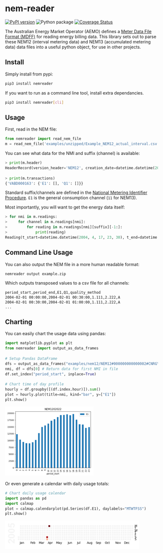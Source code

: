 # nem-reader

[![PyPI version](https://badge.fury.io/py/nemreader.svg)](https://badge.fury.io/py/nemreader) ![Python package](https://github.com/aguinane/nem-reader/workflows/Python%20package/badge.svg?branch=develop) [![Coverage Status](https://coveralls.io/repos/github/aguinane/nem-reader/badge.svg)](https://coveralls.io/github/aguinane/nem-reader)

The Australian Energy Market Operator (AEMO) defines a [Meter Data File Format (MDFF)](https://www.aemo.com.au/Stakeholder-Consultation/Consultations/Meter-Data-File-Format-Specification-NEM12-and-NEM13) for reading energy billing data.
This library sets out to parse these NEM12 (interval metering data) and NEM13 (accumulated metering data) data files into a useful python object, for use in other projects.

## Install

Simply install from pypi:

```sh
pip3 install nemreader
```

If you want to run as a command line tool, install extra dependancies.

```sh
pip3 install nemreader[cli]
```


## Usage

First, read in the NEM file:
```python
from nemreader import read_nem_file
m = read_nem_file('examples/unzipped/Example_NEM12_actual_interval.csv')
```

You can see what data for the NMI and suffix (channel) is available:
```python
> print(m.header)
HeaderRecord(version_header='NEM12', creation_date=datetime.datetime(2004, 4, 20, 13, 0), from_participant='MDA1', to_participant='Ret1')

> print(m.transactions)
{'VABD000163': {'E1': [], 'Q1': []}}
```

Standard suffix/channels are defined in the [National Metering Identifier Procedure](https://www.aemo.com.au/-/media/Files/Electricity/NEM/Retail_and_Metering/Metering-Procedures/2018/MSATS-National-Metering-Identifier-Procedure.pdf).
`E1` is the general consumption channel (`11` for NEM13).

Most importantly, you will want to get the energy data itself:

```python
> for nmi in m.readings:
>     for channel in m.readings[nmi]:
>         for reading in m.readings[nmi][suffix][-1:]:
>             print(reading)
Reading(t_start=datetime.datetime(2004, 4, 17, 23, 30), t_end=datetime.datetime(2004, 4, 18, 0, 0), read_value=14.733, uom='kWh', quality_method='S14', event='', read_start=None, read_end=None)
```

## Command Line Usage

You can also output the NEM file in a more human readable format:

```shell
nemreader output example.zip
```

Which outputs transposed values to a csv file for all channels:

```
period_start,period_end,E1,Q1,quality_method
2004-02-01 00:00:00,2004-02-01 00:30:00,1.111,2.222,A
2004-02-01 00:30:00,2004-02-01 01:00:00,1.111,2.222,A
...
```

## Charting

You can easily chart the usage data using pandas:

```python
import matplotlib.pyplot as plt
from nemreader import output_as_data_frames

# Setup Pandas DataFrame
dfs = output_as_data_frames("examples/nem12/NEM12#000000000000002#CNRGYMDP#NEMMCO.zip")
nmi, df = dfs[0] # Return data for first NMI in file
df.set_index("period_start", inplace=True)

# Chart time of day profile
hourly = df.groupby([(df.index.hour)]).sum()
plot = hourly.plot(title=nmi, kind="bar", y=["E1"])
plt.show()
```

!["Time of day plot"](docs/plot_profile.png)

Or even generate a calendar with daily usage totals:

```python
# Chart daily usage calendar
import pandas as pd
import calmap
plot = calmap.calendarplot(pd.Series(df.E1), daylabels="MTWTFSS")
plt.show()
```

!["Calendar Plot"](docs/plot_cal.png)
